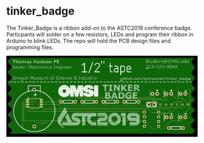 # tinker_badge

The Tinker_Badge is a ribbon add-on to the ASTC2019 conference badge. Particpants will solder on a few resistors, LEDs and program their ribbon in Arduino to blink LEDs. The repo will hold the PCB design files and programming files. 


![alt text](https://github.com/hydronics2/tinker_badge/blob/master/images/tinker_badge_back.JPG)
